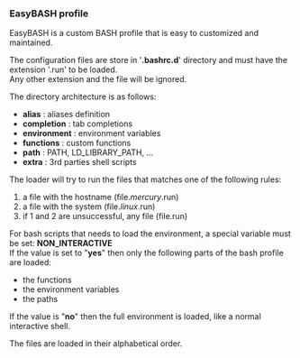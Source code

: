 ### EasyBASH profile

EasyBASH is a custom BASH profile that is easy to customized and maintained.

The configuration files are store in '**.bashrc.d**' directory and must have the extension '.run' to be loaded.  
Any other extension and the file will be ignored.

The directory architecture is as follows:   
- **alias** : aliases definition  
- **completion** : tab completions  
- **environment** : environment variables  
- **functions** : custom functions  
- **path** : PATH, LD_LIBRARY_PATH, ...   
- **extra** : 3rd parties shell scripts  

The loader will try to run the files that matches one of the following rules:
1. a file with the hostname (file.*mercury*.run)  
2. a file with the system (file.*linux*.run)  
3. if 1 and 2 are unsuccessful, any file (file.run)  


For bash scripts that needs to load the environment, a special variable must be set: **NON_INTERACTIVE**  
If the value is set to "**yes**" then only the following parts of the bash profile are loaded:  
- the functions  
- the environment variables  
- the paths  

If the value is "**no**" then the full environment is loaded, like a normal interactive shell.

The files are loaded in their alphabetical order.
